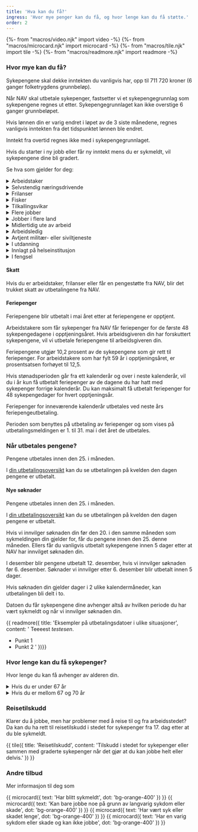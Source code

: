 ```yaml
---
title: 'Hva kan du få?'
ingress: 'Hvor mye penger kan du få, og hvor lenge kan du få støtte.'
order: 2
---
```


{%- from "macros/video.njk" import video -%}
{%- from "macros/microcard.njk" import microcard -%}
{%- from "macros/tile.njk" import tile -%}
{%- from "macros/readmore.njk" import readmore -%}

### Hvor mye kan du få?

Sykepengene skal dekke inntekten du vanligvis har, opp til 711 720 kroner (6 ganger folketrygdens grunnbeløp).

Når NAV skal utbetale sykepenger, fastsetter vi et sykepengegrunnlag som sykepengene regnes ut etter. Sykepengegrunnlaget kan ikke overstige 6 ganger grunnbeløpet.

Hvis lønnen din er varig endret i løpet av de 3 siste månedene, regnes vanligvis inntekten fra det tidspunktet lønnen ble endret.

Inntekt fra overtid regnes ikke med i sykepengegrunnlaget.

Hvis du starter i ny jobb eller får ny inntekt mens du er sykmeldt, vil sykepengene dine bli gradert.

Se hva som gjelder for deg:

<div class="accordion">
  <details>
    <summary>Arbeidstaker</summary>
      <p>Innhold mangler</p>
  </details>
  <details>
    <summary>Selvstendig næringsdrivende</summary>
    <p>Innhold mangler</p>
  </details>
  <details>
    <summary>Frilanser</summary>
    <p>Innhold mangler</p>
  </details>
  <details>
    <summary>Fisker</summary>
    <p>Innhold mangler</p>
  </details>
  <details>
    <summary>Tilkallingsvikar</summary>
    <p>Innhold mangler</p>
  </details>
  <details>
    <summary>Flere jobber</summary>
    <p>Innhold mangler</p>
  </details>
  <details>
    <summary>Jobber i flere land</summary>
    <p>Innhold mangler</p>
  </details>
  <details>
    <summary>Midlertidig ute av arbeid</summary>
    <p>Innhold mangler</p>
  </details>
  <details>
    <summary>Arbeidsledig</summary>
    <p>Innhold mangler</p>
  </details>
  <details>
    <summary>Avtjent militær- eller siviltjeneste</summary>
    <p>Innhold mangler</p>
  </details>
  <details>
    <summary>I utdanning</summary>
    <p>Innhold mangler</p>
  </details>
  <details>
    <summary>Innlagt på helseinstitusjon</summary>
    <p>Innhold mangler</p>
  </details>
  <details>
    <summary>I fengsel</summary>
    <p>Innhold mangler</p>
  </details>
</div>

#### Skatt

Hvis du er arbeidstaker, frilanser eller får en pengestøtte fra NAV, blir det trukket skatt av utbetalingene fra NAV.

#### Feriepenger

Feriepengene blir utbetalt i mai året etter at feriepengene er opptjent.

Arbeidstakere som får sykepenger fra NAV får feriepenger for de første 48 sykepengedagene i opptjeningsåret. Hvis arbeidsgiveren din har forskuttert sykepengene, vil vi utbetale feriepengene til arbeidsgiveren din.

Feriepengene utgjør 10,2 prosent av de sykepengene som gir rett til feriepenger. For arbeidstakere som har fylt 59 år i opptjeningsåret, er prosentsatsen forhøyet til 12,5.

Hvis stønadsperioden går fra ett kalenderår og over i neste kalenderår, vil du i år kun få utbetalt feriepenger av de dagene du har hatt med sykepenger forrige kalenderår. Du kan maksimalt få utbetalt feriepenger for 48 sykepengedager for hvert opptjeningsår.

Feriepenger for inneværende kalenderår utbetales ved neste års feriepengeutbetaling.

Perioden som benyttes på utbetaling av feriepenger og som vises på utbetalingsmeldingen er 1. til 31. mai i det året de utbetales.

### Når utbetales pengene?

Pengene utbetales innen den 25. i måneden.

I [din utbetalingsoversikt](javascript:void(0);) kan du se utbetalingen på kvelden den dagen pengene er utbetalt.

#### Nye søknader

Pengene utbetales innen den 25. i måneden.

I [din utbetalingsoversikt](javascript:void(0);) kan du se utbetalingen på kvelden den dagen pengene er utbetalt.

Hvis vi innvilger søknaden din før den 20. i den samme måneden som sykmeldingen din gjelder for, får du pengene innen den 25. denne måneden. Ellers får du vanligvis utbetalt sykepengene innen 5 dager etter at NAV har innvilget søknaden din.

I desember blir pengene utbetalt 12. desember, hvis vi innvilger søknaden før 6. desember. Søknader vi innvilger etter 6. desember blir utbetalt innen 5 dager.

Hvis søknaden din gjelder dager i 2 ulike kalendermåneder, kan utbetalingen bli delt i to.

Datoen du får sykepengene dine avhenger altså av hvilken periode du har vært sykmeldt og når vi innvilger søknaden din.

{{ readmore({
  title: 'Eksempler på utbetalingsdatoer i ulike situasjoner',
  content: '
  Teeeest *testesen*.
  
  * Punkt 1
  * Punkt 2
  '
})}}

### Hvor lenge kan du få sykepenger?

Hvor lenge du kan få avhenger av alderen din.

<div class="accordion">
  <details>
    <summary>Hvis du er under 67 år</summary>
    <p>Innhold mangler</p>
  </details>
  <details>
    <summary>Hvis du er mellom 67 og 70 år</summary>
    <p>Innhold mangler</p>
  </details>
</div>

### Reisetilskudd

Klarer du å jobbe, men har problemer med å reise til og fra arbeidsstedet? Da kan du ha rett til reisetilskudd i stedet for sykepenger fra 17. dag etter at du ble sykmeldt.

{{ tile({ 
  title: 'Reisetilskudd',
  content: 'Tilskudd i stedet for sykepenger eller sammen med graderte sykepenger når det gjør at du kan jobbe helt eller delvis.'
}) }}

### Andre tilbud

Mer informasjon til deg som

<div class="grid gap-2 mt-2 justify-items-start">
  {{ microcard({ text: 'Har blitt sykmeldt', dot: 'bg-orange-400' }) }}
  {{ microcard({ text: 'Kan bare jobbe noe på grunn av langvarig sykdom eller skade', dot: 'bg-orange-400' }) }}
  {{ microcard({ text: 'Har vært syk eller skadet lenge', dot: 'bg-orange-400' }) }}
  {{ microcard({ text: 'Har en varig sykdom eller skade og kan ikke jobbe', dot: 'bg-orange-400' }) }}
</div>
